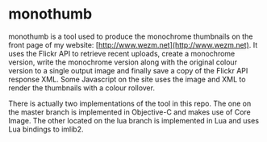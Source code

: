 monothumb
=========

monothumb is a tool used to produce the monochrome thumbnails on the front
page of my website: [http://www.wezm.net](http://www.wezm.net). It uses the
Flickr API to retrieve recent uploads, create a monochrome version, write the
monochrome version along with the original colour version to a single output
image and finally save a copy of the Flickr API response XML. Some Javascript
on the site uses the image and XML to render the thumbnails with a colour
rollover.

There is actually two implementations of the tool in this repo. The one on the
master branch is implemented in Objective-C and makes use of Core Image. The
other located on the lua branch is implemented in Lua and uses Lua bindings to
imlib2.
